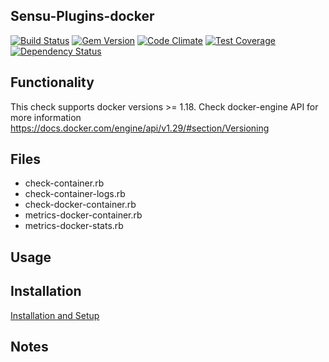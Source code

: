 ## Sensu-Plugins-docker

[![Build Status](https://travis-ci.org/sensu-plugins/sensu-plugins-docker.svg?branch=master)](https://travis-ci.org/sensu-plugins/sensu-plugins-docker)
[![Gem Version](https://badge.fury.io/rb/sensu-plugins-docker.svg)](http://badge.fury.io/rb/sensu-plugins-docker)
[![Code Climate](https://codeclimate.com/github/sensu-plugins/sensu-plugins-docker/badges/gpa.svg)](https://codeclimate.com/github/sensu-plugins/sensu-plugins-docker)
[![Test Coverage](https://codeclimate.com/github/sensu-plugins/sensu-plugins-docker/badges/coverage.svg)](https://codeclimate.com/github/sensu-plugins/sensu-plugins-docker)
[![Dependency Status](https://gemnasium.com/sensu-plugins/sensu-plugins-docker.svg)](https://gemnasium.com/sensu-plugins/sensu-plugins-docker)

## Functionality
This check supports docker versions >= 1.18. Check docker-engine API for more information  
https://docs.docker.com/engine/api/v1.29/#section/Versioning

## Files
 * check-container.rb
 * check-container-logs.rb 
 * check-docker-container.rb
 * metrics-docker-container.rb
 * metrics-docker-stats.rb

## Usage

## Installation

[Installation and Setup](http://sensu-plugins.io/docs/installation_instructions.html)

## Notes
